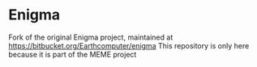 # Enigma
Fork of the original Enigma project, maintained at https://bitbucket.org/Earthcomputer/enigma
This repository is only here because it is part of the MEME project
